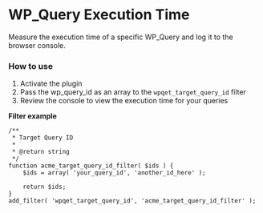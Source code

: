 # WP_Query Execution Time

Measure the execution time of a specific WP_Query and log it to the browser console.

### How to use

1. Activate the plugin
2. Pass the wp_query_id as an array to the `wpqet_target_query_id` filter
3. Review the console to view the execution time for your queries

**Filter example**

````
/**
 * Target Query ID
 * 
 * @return string
 */
function acme_target_query_id_filter( $ids ) {
    $ids = array( 'your_query_id', 'another_id_here' );

    return $ids;
}
add_filter( 'wpqet_target_query_id', 'acme_target_query_id_filter' );
````